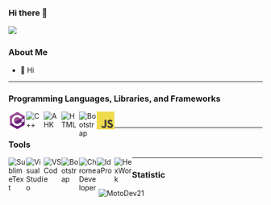 ### Hi there 👋
![](https://komarev.com/ghpvc/?username=mmoottoo21&color=orange)


### About Me
- 👋 Hi
---
### Programming Languages, Libraries, and Frameworks
<img align="left" alt="CSharp" width="35px" src="https://raw.githubusercontent.com/devicons/devicon/master/icons/csharp/csharp-original.svg" />
<img align="left" alt="C++" width="35px" src="https://miro.medium.com/max/1200/1*C4SccvODYv4SBypJFmYAEw.png" />
<img align="left" alt="AHK" width="35px" src="https://www.postosoft.ru/wp-content/uploads/2021/04/tjPOPhB-768x768.png" />
<img align="left" alt="HTML" width="35px" src="https://cdn.pixabay.com/photo/2017/08/05/11/16/logo-2582748_1280.png" />
<img align="left" alt="Bootstrap" width="35px" src="https://www.devporter.com/public/img/bootstrap-logo.png" />
<img align="left" alt="JavaScript" width="35px" src="https://raw.githubusercontent.com/github/explore/80688e429a7d4ef2fca1e82350fe8e3517d3494d/topics/javascript/javascript.png"/>  
 
 
---

### Tools
<img align="left" alt="SublimeText" width="35px" src="https://cdn.worldvectorlogo.com/logos/sublime-text.svg" />
<img align="left" alt="VisualStudio" width="35px" src="https://surpreem.com/wp/wp-content/uploads/2019/06/visual_studio_2019_icon.png" />
<img align="left" alt="VSCode" width="35px" src="https://www.clipartmax.com/png/full/240-2409485_open-visual-studio-code-logo.png" />
<img align="left" alt="Bootstrap" width="35px" src="https://www.pngkit.com/png/full/954-9549328_bootstrap-featured-image-bootstrap-3-logo-png.png" />
<img align="left" alt="ChromeDeveloper" width="35px" src="https://clipart-best.com/img/chrome-logo/chrome-logo-clip-art-16.png" />
<img align="left" alt="IdaPro" width="35px" src="https://pbs.twimg.com/media/DWABVxZVAAY5FZe.jpg" />
<img align="left" alt="HexWork" width="35px" src="https://diakov.net/uploads/posts/2016-03/1457280977_hex_workshop.png" />



---

### Statistic
<p>&nbsp;<img align="center" src="https://github-readme-stats.vercel.app/api?username=MotoDev21&show_icons=true&locale=en" alt="MotoDev21" /></p>



